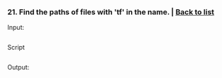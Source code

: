 ### <a id='task_21'>21. Find the paths of files with 'tf' in the name.</a>  |  [Back to list](#back_to_list)

Input:
``` bash

```

Script
```

```

Output:
```

```
